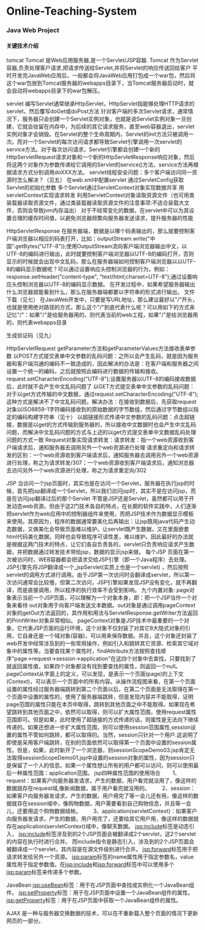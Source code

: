 # Online-Teaching-System
### Java Web Project

#### 关键技术介绍
tomcat
Tomcat 是Web应用服务器,是一个Servlet/JSP容器. Tomcat 作为Servlet容器,负责处理客户请求,把请求传送给Servlet,并将Servlet的响应传送回给客户
平时开发完JavaWeb应用后，一般都会将JavaWeb应用打包成一个war包，然后将这个war包放到Tomcat服务器的webapps目录下，当Tomcat服务器启动时，就会自动将webapps目录下的war包解压。

servlet
编写Servlet通常继承HttpServlet，HttpServlet指能够处理HTTP请求的servlet，然后覆写doGet或doPost方法
针对客户端的多次Servlet请求，通常情况下，服务器只会创建一个Servlet实例对象，也就是说Servlet实例对象一旦创建，它就会驻留在内存中，为后续的其它请求服务，直至web容器退出，servlet实例对象才会销毁。在Servlet的整个生命周期内，Servlet的init方法只被调用一次。而对一个Servlet的每次访问请求都导致Servlet引擎调用一次servlet的service方法。对于每次访问请求，Servlet引擎都会创建一个新的HttpServletRequest请求对象和一个新的HttpServletResponse响应对象，然后将这两个对象作为参数传递给它调用的Servlet的service()方法，service方法再根据请求方式分别调用doXXX方法。
servlet线程安全问题：多个客户端访问同一资源时怎么解决？（见五）
在web.xml中配置servlet
通过ServletConfig获取Servlet的初始化参数
多个Servlet通过ServletContext对象实现数据共享
用servletContext实现请求转发
利用ServletContext对象读取资源文件（也可用类装载器读取资源文件，通过类装载器读取资源文件的注意事项:不适合装载大文件，否则会导致jvm内存溢出）
对于不经常变化的数据，在servlet中可以为其设置合理的缓存时间值，以避免浏览器频繁向服务器发送请求，提升服务器的性能

HttpServletResponse
在服务器端，数据是以哪个码表输出的，那么就要控制客户端浏览器以相应的码表打开，比如：outputStream.write("中国".getBytes("UTF-8"));使用OutputStream流向客户端浏览器输出中文，以UTF-8的编码进行输出，此时就要控制客户端浏览器以UTF-8的编码打开，否则显示的时候就会出现中文乱码，那么在服务器端如何控制客户端浏览器以以UTF-8的编码显示数据呢？可以通过设置响应头控制浏览器的行为，例如：response.setHeader("content-type", "text/html;charset=UTF-8");通过设置响应头控制浏览器以UTF-8的编码显示数据。
在开发过程中，如果希望服务器输出什么浏览器就能看到什么，那么在服务器端都要以字符串的形式进行输出。
文件下载（见七）
在JavaWeb开发中，只要是写URL地址，那么建议最好以"/"开头，也就是使用绝对路径的方式，那么这个"/"到底代表什么呢？可以用如下的方式来记忆"/"：如果"/"是给服务器用的，则代表当前的web工程，如果"/"是给浏览器用的，则代表webapps目录

生成验证码（见九）

HttpServletRequest
getParameter方法和getParameterValues方法接收表单参数
以POST方式提交表单中文参数的乱码问题：之所以会产生乱码，就是因为服务器和客户端沟通的编码不一致造成的，因此解决的办法是：在客户端和服务器之间设置一个统一的编码，之后就按照此编码进行数据的传输和接收。request.setCharacterEncoding("UTF-8");设置服务器以UTF-8的编码接收数据后，此时就不会产生中文乱码问题了
以GET方式提交表单中文参数的乱码问题：对于以get方式传输的中文数据，通过request.setCharacterEncoding("UTF-8");这种方式是解决不了中文乱码问题。解决办法：在接收到数据后，先获取request对象以ISO8859-1字符编码接收到的原始数据的字节数组，然后通过字节数组以指定的编码构建字符串（见十）
以超链接形式传递中文参数的乱码问题：点击超链接，数据是以get的方式传输到服务器的，所以接收中文数据时也会产生中文乱码问题，而解决中文乱码问题的方式与上述的以get方式提交表单中文数据乱码处理问题的方式一致
Request对象实现请求转发：请求转发：指一个web资源收到客户端请求后，通知服务器去调用另外一个web资源进行处理
请求重定向和请求转发的区别：一个web资源收到客户端请求后，通知服务器去调用另外一个web资源进行处理，称之为请求转发/307；一个web资源收到客户端请求后，通知浏览器去访问另外一个web资源进行处理，称之为请求重定向/302

JSP
当访问一个jsp页面时，其实也是在访问一个Servlet，服务器在执行jsp的时候，首先把jsp翻译成一个Servlet，所以我们访问jsp时，其实不是在访问jsp，而是在访问jsp翻译过后的那个Servlet
不管是JSP还是Servlet，虽然都可以用于开发动态web资源。但由于这2门技术各自的特点，在长期的软件实践中，人们逐渐把servlet作为web应用中的控制器组件来使用，而把JSP技术作为数据显示模板来使用。其原因为，程序的数据通常要美化后再输出：让jsp既用java代码产生动态数据，又做美化会导致页面难以维护。让servlet既产生数据，又在里面嵌套html代码美化数据，同样也会导致程序可读性差，难以维护。因此最好的办法就是根据这两门技术的特点，让它们各自负责各的，servlet只负责响应请求产生数据，并把数据通过转发技术带给jsp，数据的显示jsp来做。
每个JSP 页面在第一次被访问时，WEB容器都会把请求交给JSP引擎（即一个Java程序）去处理。JSP引擎先将JSP翻译成一个_jspServlet(实质上也是一个servlet) ，然后按照servlet的调用方式进行调用。由于JSP第一次访问时会翻译成servlet，所以第一次访问通常会比较慢，但第二次访问，JSP引擎如果发现JSP没有变化，就不再翻译，而是直接调用，所以程序的执行效率不会受到影响。
九个内置对象:
page对象表示当前一个JSP页面，可以理解为一个对象本身，即：把一个JSP当作一个对象来看待
out对象用于向客户端发送文本数据。out对象是通过调用pageContext对象的getOut方法返回的，其作用和用法与ServletResponse.getWriter方法返回的PrintWriter对象非常相似。
pageContext对象是JSP技术中最重要的一个对象，它代表JSP页面的运行环境，这个对象不仅封装了对其它8大隐式对象的引用，它自身还是一个域对象(容器)，可以用来保存数据。并且，这个对象还封装了web开发中经常涉及到的一些常用操作，例如引入和跳转其它资源、检索其它域对象中的属性等。当要查找某个属性时，findAttribute方法按照查找顺序"page→request→session→application"在这四个对象中去查找，只要找到了就返回属性值，如果四个对象都没有找到要查找的属性，则返回一个null。
pageContext从字面上的定义，可以发现，是表示一个页面(page)的上下文(Context)，可以表示一个页面中的所有内容。从操作流程图来看，在第一个页面设置的属性经过服务器端跳转到第二个页面以后，在第二个页面是无法取得在第一个页面中设置的属性的，使用了服务器端跳转，但是发现内容并不能取得，证明page范围的属性只能在本页中取得，跳转到其他页面之中不能取得。如果现在希望跳转到其他页面之中，依然可以取得，则可以扩大属性范围，使用request属性范围即可。但是如果，此时使用了超链接的方式传递的话，则属性是无法向下继续传递的。如果还想进一步扩大属性范围，则可以使用session范围属性,session设置的属性不管如何跳转，都可以取得的。当然，session只针对一个用户.这说明了即使是采用客户端跳转，在别的页面依然可以取得第一个页面中设置的session属性。但是，如果，此时新开了一个浏览器，则sessionScopeDemo03.jsp肯定无法取得sessionScopeDemo01.jsp中设置的session对象的属性，因为session只是保留了一个人的信息。如果一个属性想让所有的用户都可以访问，则可以使用最后一种属性范围：application范围。
jsp四种属性范围的使用场合
　　1、request：如果客户向服务器发请求，产生的数据，用户看完就没用了，像这样的数据就存在request域,像新闻数据，属于用户看完就没用的。
　　2、session：如果客户向服务器发请求，产生的数据，用户用完了等一会儿还有用，像这样的数据就存在session域中，像购物数据，用户需要看到自己购物信息，并且等一会儿，还要用这个购物数据结帐。
　　3、application(servletContext)：如果客户向服务器发请求，产生的数据，用户用完了，还要给其它用户用，像这样的数据就存在application(servletContext)域中，像聊天数据。
<jsp:include>标签是动态引入， <jsp:include>标签涉及到的2个JSP页面会被翻译成2个servlet，这2个servlet的内容在执行时进行合并。 而include指令是静态引入，涉及到的2个JSP页面会被翻译成一个servlet，其内容是在源文件级别进行合并。
<jsp:forward>标签用于把请求转发给另外一个资源。
<jsp:param>标签的name属性用于指定参数名，value属性用于指定参数值。在<jsp:include>和<jsp:forward>标签中可以使用多个<jsp:param>标签来传递多个参数。

JavaBean
<jsp:useBean>标签：用于在JSP页面中查找或实例化一个JavaBean组件。
<jsp:setProperty>标签：用于在JSP页面中设置一个JavaBean组件的属性。
<jsp:getProperty>标签：用于在JSP页面中获取一个JavaBean组件的属性。

AJAX 是一种与服务器交换数据的技术，可以在不重新载入整个页面的情况下更新网页的一部分。
